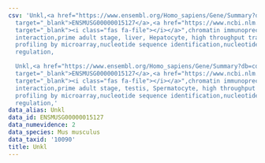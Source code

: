 ```yaml
---
csv: 'Unkl,<a href="https://www.ensembl.org/Homo_sapiens/Gene/Summary?db=core;g=ENSMUSG00000015127"
  target="_blank">ENSMUSG00000015127</a>,<a href="https://www.ncbi.nlm.nih.gov/pubmed/23834426"
  target="_blank"><i class="fas fa-file"></i></a>",chromatin immunoprecipitation assay,direct
  interaction,prime adult stage, liver, Hepatocyte, high throughput transcription
  profiling by microarray,nucleotide sequence identification,nucleotide sequence identification,transcriptional
  regulation,

  Unkl,<a href="https://www.ensembl.org/Homo_sapiens/Gene/Summary?db=core;g=ENSMUSG00000015127"
  target="_blank">ENSMUSG00000015127</a>,<a href="https://www.ncbi.nlm.nih.gov/pubmed/23834426"
  target="_blank"><i class="fas fa-file"></i></a>",chromatin immunoprecipitation assay,direct
  interaction,prime adult stage, testis, Spermatocyte, high throughput transcription
  profiling by microarray,nucleotide sequence identification,nucleotide sequence identification,transcriptional
  regulation,'
data_alias: Unkl
data_id: ENSMUSG00000015127
data_numevidence: 2
data_species: Mus musculus
data_taxid: '10090'
title: Unkl
---
```

